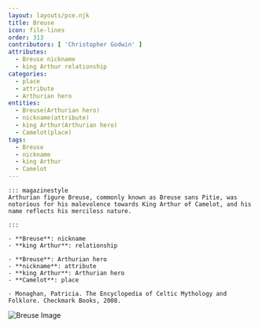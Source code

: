 ```yaml
---
layout: layouts/pce.njk
title: Breuse
icon: file-lines
order: 313
contributors: [ 'Christopher Godwin' ]
attributes:
  - Breuse nickname
  - king Arthur relationship
categories:
  - place
  - attribute
  - Arthurian hero
entities:
  - Breuse(Arthurian hero)
  - nickname(attribute)
  - king Arthur(Arthurian hero)
  - Camelot(place)
tags:
  - Breuse
  - nickname
  - king Arthur
  - Camelot
---
```

``` tab [group1:Info]
::: magazinestyle
Arthurian figure Breuse, commonly known as Breuse sans Pitie, was notorious for his malevolence towards King Arthur of Camelot, and his name reflects his merciless nature.

:::
```
``` tab [group1:Attributes]
- **Breuse**: nickname
- **king Arthur**: relationship
```
``` tab [group1:Entities]
- **Breuse**: Arthurian hero
- **nickname**: attribute
- **king Arthur**: Arthurian hero
- **Camelot**: place
```
``` tab [group1:Sources]
- Monaghan, Patricia. The Encyclopedia of Celtic Mythology and Folklore. Checkmark Books, 2008.
```
![Breuse Image]([None])
